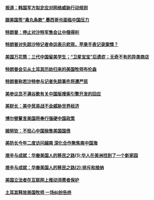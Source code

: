 #### [报道：韩国军方拟定应对网络威胁行动规则](../pages/zg_yre_rvq/4612757.md?t=10140934) 

#### [跟美国签“毒丸条款” 墨西哥也面临中国压力](../pages/zg_yre_rvq/4612739.md?t=10140934) 

#### [特朗普：停止对沙特军售会让中俄得利](../pages/zg_yre_rvq/4612735.md?t=10140934) 

#### [特朗普对失踪沙特记者命运表示悲观，苹果手表记录案情？](../pages/zg_yre_rvq/4612678.md?t=10140934) 

#### [美国万花筒：三代中国留美学生；“卫星宝宝”后遗症；无奇不有的异类商店](../pages/zg_yre_rvq/4612355.md?t=10140934) 

#### [特朗普会见从土耳其历劫归来的美国牧师布伦森 ](../pages/zg_yre_rvq/4612350.md?t=10140934) 

#### [特朗普称若沙特参与记者失踪事件将遭严惩 ](../pages/zg_yre_rvq/4612214.md?t=10140934) 

#### [美参议员不满谷歌有关中国版搜索引擎开发的回应 ](../pages/zg_yre_rvq/4612189.md?t=10140934) 

#### [美财长：美中贸易战不会威胁世界经济](../pages/zg_yre_rvq/4612072.md?t=10140934) 

#### [博尔顿誓言美国将奉行强硬中国政策](../pages/zg_yre_rvq/4612043.md?t=10140934) 

#### [姆努钦：不担心中国抛售美国国债](../pages/zg_yre_rvq/4612002.md?t=10140934) 

#### [美防长今年二度访问越南 深化合作聚焦南中国海](../pages/zg_yre_rvq/4611993.md?t=10140934) 

#### [艰辛与成就：华裔美国人的移民之路(1):华人在美洲找到了一个新家园](../pages/zg_yre_rvq/4611950.md?t=10140934) 

#### [艰辛与成就：华裔美国人的移民之路(2):排斥和接纳](../pages/zg_yre_rvq/4611947.md?t=10140934) 

#### [美国立法者在互联网上推动消费者保护](../pages/zg_yre_rvq/4611606.md?t=10140934) 

#### [土耳其释放美国牧师 一场纠纷告终](../pages/zg_yre_rvq/4611557.md?t=10140934) 

